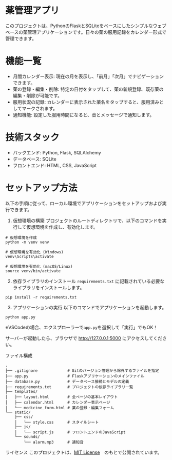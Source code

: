 # 薬管理アプリ
このプロジェクトは、PythonのFlaskとSQLiteをベースにしたシンプルなウェブベースの薬管理アプリケーションです。日々の薬の服用記録をカレンダー形式で管理できます。

# 機能一覧
* 月間カレンダー表示: 現在の月を表示し、「前月」「次月」でナビゲーションできます。
* 薬の登録・編集・削除: 特定の日付をタップして、薬の新規登録、既存薬の編集・削除が可能です。
* 服用状況の記録: カレンダーに表示された薬名をタップすると、服用済みとしてマークされます。
* 通知機能: 設定した服用時間になると、音とメッセージで通知します。

# 技術スタック
* バックエンド: Python, Flask, SQLAlchemy
* データベース: SQLite
* フロントエンド: HTML, CSS, JavaScript

# セットアップ方法
以下の手順に従って、ローカル環境でアプリケーションをセットアップおよび実行できます。

1. 仮想環境の構築
プロジェクトのルートディレクトリで、以下のコマンドを実行して仮想環境を作成し、有効化します。
```
# 仮想環境を作成
python -m venv venv

# 仮想環境を有効化 (Windows)
venv\Scripts\activate

# 仮想環境を有効化 (macOS/Linux)
source venv/bin/activate
```
2. 依存ライブラリのインストール
`requirements.txt` に記載されている必要なライブラリをインストールします。
```
pip install -r requirements.txt
```
3. アプリケーションの実行
以下のコマンドでアプリケーションを起動します。
```
python app.py
```
※VSCodeの場合、エクスプローラーで`app.py`を選択して「実行」でもOK！


サーバーが起動したら、ブラウザで http://127.0.0.1:5000 にアクセスしてください。

ファイル構成
```
.
├── .gitignore             # Gitのバージョン管理から除外するファイルを指定
├── app.py                 # Flaskアプリケーションのメインファイル
├── database.py            # データベース接続とモデルの定義
├── requirements.txt       # プロジェクトの依存ライブラリ一覧
├── templates/
│   ├── layout.html        # 全ページの基本レイアウト
│   ├── calendar.html      # カレンダー表示ページ
│   └── medicine_form.html # 薬の登録・編集フォーム
└── static/
    ├── css/
    │   └── style.css      # スタイルシート
    ├── js/
    │   └── script.js      # フロントエンドのJavaScript
    └── sounds/
        └── alarm.mp3      # 通知音
```

ライセンス
このプロジェクトは、[MIT License](https://opensource.org/license/MIT)　のもとで公開されています。